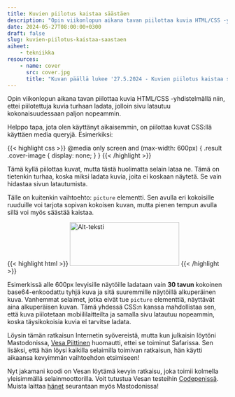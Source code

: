 ```yaml
---
title: Kuvien piilotus kaistaa säästäen
description: "Opin viikonlopun aikana tavan piilottaa kuvia HTML/CSS -yhdistelmällä niin, ettei piilotettuja kuvia turhaan ladata, jolloin sivu latautuu kokonaisuudessaan paljon nopeammin."
date: 2024-05-27T08:00:00+0300
draft: false
slug: kuvien-piilotus-kaistaa-saastaen
aiheet:
    - tekniikka
resources:
    - name: cover
      src: cover.jpg
      title: "Kuvan päällä lukee '27.5.2024 - Kuvien piilotus kaistaa säästäen - saaste.net'. Taustalla on pöytä, jossa on viherkasvi, muistivihko ja kännykkä."
---
```

Opin viikonlopun aikana tavan piilottaa kuvia HTML/CSS -yhdistelmällä niin, ettei piilotettuja kuvia turhaan ladata, jolloin sivu latautuu kokonaisuudessaan paljon nopeammin.

<!--more-->

Helppo tapa, jota olen käyttänyt aikaisemmin, on piilottaa kuvat CSS:llä käyttäen media queryjä. Esimerkiksi:

{{< highlight css >}}
@media only screen and (max-width: 600px) {
    .result .cover-image {
        display: none;
    }
}
{{< /highlight >}}

Tämä kyllä piilottaa kuvat, mutta tästä huolimatta selain lataa ne. Tämä on tietenkin turhaa, koska miksi ladata kuvia, joita ei koskaan näytetä. Se vain hidastaa sivun latautumista.

Tälle on kuitenkin vaihtoehto: `picture` elementti. Sen avulla eri kokoisille ruuduille voi tarjota sopivan kokoisen kuvan, mutta pienen tempun avulla sillä voi myös säästää kaistaa.

{{< highlight html >}}
<picture>
    <source srcset="data:image/webp;base64,UklGRhYAAABXRUJQVlA4TAoAAAAvAAAAAEX/I/of"
            media="(max-width: 600px)" />
    <img src="kuva.jpg" alt="Alt-teksti" width="250" height="100" />
</picture>
{{< /highlight >}}

Esimerkissä alle 600px levyisille näytöille ladataan vain **30 tavun** kokoinen base64-enkoodattu tyhjä kuva ja sitä suuremmille näytöillä alkuperäinen kuva. Vanhemmat selaimet, jotka eivät tue `picture` elementtiä, näyttävät aina alkuperäisen kuvan. Tämä yhdessä CSS:n kanssa mahdollistaa sen, että kuva piilotetaan mobiililaitteilta ja samalla sivu latautuu nopeammin, koska täysikokoisia kuvia ei tarvitse ladata.

Löysin tämän ratkaisun Internetin syövereistä, mutta kun julkaisin löytöni Mastodonissa, [Vesa Piittinen](https://vesa.piittinen.name/) huomautti, ettei se toiminut Safarissa. Sen lisäksi, että hän löysi kaikilla selaimilla toimivan ratkaisun, hän käytti aikaansa kevyimmän vaihtoehdon etsimiseen!

Nyt jakamani koodi on Vesan löytämä kevyin ratkaisu, joka toimii kolmella yleisimmällä selainmoottorilla. Voit tutustua Vesan testeihin [Codepenissä](https://codepen.io/Merri/pen/eYadLoW). Muista laittaa [hänet](https://mastodon.social/@MerriNet) seurantaan myös Mastodonissa!